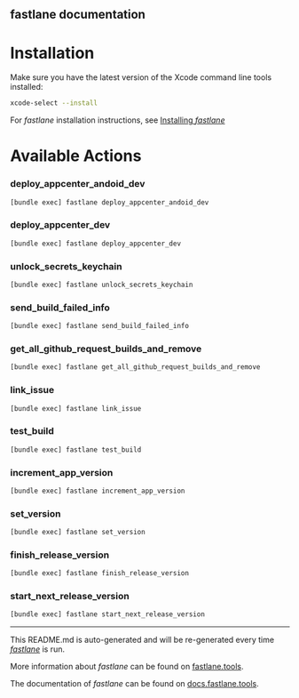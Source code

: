 fastlane documentation
----

# Installation

Make sure you have the latest version of the Xcode command line tools installed:

```sh
xcode-select --install
```

For _fastlane_ installation instructions, see [Installing _fastlane_](https://docs.fastlane.tools/#installing-fastlane)

# Available Actions

### deploy_appcenter_andoid_dev

```sh
[bundle exec] fastlane deploy_appcenter_andoid_dev
```



### deploy_appcenter_dev

```sh
[bundle exec] fastlane deploy_appcenter_dev
```



### unlock_secrets_keychain

```sh
[bundle exec] fastlane unlock_secrets_keychain
```



### send_build_failed_info

```sh
[bundle exec] fastlane send_build_failed_info
```



### get_all_github_request_builds_and_remove

```sh
[bundle exec] fastlane get_all_github_request_builds_and_remove
```



### link_issue

```sh
[bundle exec] fastlane link_issue
```



### test_build

```sh
[bundle exec] fastlane test_build
```



### increment_app_version

```sh
[bundle exec] fastlane increment_app_version
```



### set_version

```sh
[bundle exec] fastlane set_version
```



### finish_release_version

```sh
[bundle exec] fastlane finish_release_version
```



### start_next_release_version

```sh
[bundle exec] fastlane start_next_release_version
```



----

This README.md is auto-generated and will be re-generated every time [_fastlane_](https://fastlane.tools) is run.

More information about _fastlane_ can be found on [fastlane.tools](https://fastlane.tools).

The documentation of _fastlane_ can be found on [docs.fastlane.tools](https://docs.fastlane.tools).
